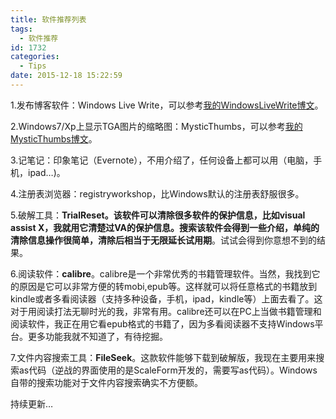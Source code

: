 ```yaml
---
title: 软件推荐列表
tags:
  - 软件推荐
id: 1732
categories:
  - Tips
date: 2015-12-18 15:22:59
---
```


1.发布博客软件：Windows Live Write，可以参考[我的WindowsLiveWrite博文](http://www.xpc-yx.com/2015/11/25/%E8%AF%95%E8%AF%95windows-live-write%E5%8F%91%E5%B8%83%E5%8D%9A%E5%AE%A2/)。

2.Windows7/Xp上显示TGA图片的缩略图：MysticThumbs，可以参考[我的MysticThumbs博文](http://www.xpc-yx.com/2015/10/12/%E5%A6%82%E4%BD%95%E8%AE%A9tga%E6%A0%BC%E5%BC%8F%E5%9B%BE%E7%89%87%E6%98%BE%E7%A4%BA%E7%BC%A9%E7%95%A5%E5%9B%BE/)。

3.记笔记：印象笔记（Evernote），不用介绍了，任何设备上都可以用（电脑，手机，ipad…)。

4.注册表浏览器：registryworkshop，比Windows默认的注册表舒服很多。

5.破解工具：**TrialReset。**该软件可以清除很多软件的保护信息，比如visual assist X，我就用它清楚过VA的保护信息。搜索该软件会得到一些介绍，单纯的清除信息操作很简单，清除后相当于**无限延长试用期**。试试会得到你意想不到的结果。

6.阅读软件：**calibre**。calibre是一个非常优秀的书籍管理软件。当然，我找到它的原因是它可以非常方便的转mobi,epub等。这样就可以将任意格式的书籍放到kindle或者多看阅读器（支持多种设备，手机，ipad，kindle等）上面去看了。这对于用阅读打法无聊时光的我，非常有用。calibre还可以在PC上当做书籍管理和阅读软件，我正在用它看epub格式的书籍了，因为多看阅读器不支持Windows平台。更多功能我就不知道了，有待挖掘。

7.文件内容搜索工具：**FileSeek**。这款软件能够下载到破解版，我现在主要用来搜索as代码（逆战的界面使用的是ScaleForm开发的，需要写as代码）。Windows自带的搜索功能对于文件内容搜索确实不方便额。

持续更新…